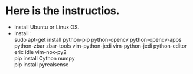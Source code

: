 # Here is the instructios. <br>
- Install Ubuntu or Linux OS.
- Install : <br>
sudo apt-get install python-pip python-opencv python-opencv-apps python-zbar zbar-tools vim-python-jedi vim-python-jedi python-editor eric idle vim-nox-py2   <br>
pip install Cython numpy <br>
pip install pyrealsense <br>
